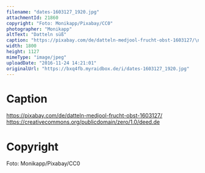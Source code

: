```yaml
---
filename: "dates-1603127_1920.jpg"
attachmentId: 21860
copyright: "Foto: Monikapp/Pixabay/CC0"
photographer: "Monikapp"
altText: "Datteln süß"
caption: "https://pixabay.com/de/datteln-medjool-frucht-obst-1603127/\nhttps://creativecommons.org/publicdomain/zero/1.0/deed.de"
width: 1800
height: 1127
mimeType: "image/jpeg"
uploadDate: "2016-11-24 14:21:01"
originalUrl: "https://bxq4fb.myraidbox.de/i/dates-1603127_1920.jpg"
---
```


# Caption

https://pixabay.com/de/datteln-medjool-frucht-obst-1603127/
https://creativecommons.org/publicdomain/zero/1.0/deed.de

# Copyright

Foto: Monikapp/Pixabay/CC0
